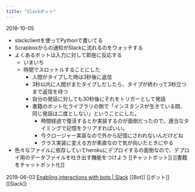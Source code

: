 ```yaml
---
title: "Slackボット"
---
```


2018-10-05
- slackclientを使ってPythonで書いてる
- Scrapboxからの通知がSlackに流れるのをウォッチする
- よくあるボットは入力に対して即座に反応する
    - いまいち
    - 時間でスロットルすることにした
        - 人間がタイプした時は3秒後に返信
        - 3秒以内に人間がまたタイプしだしたら、タイプが終わって3秒立つまで返信を待つ
        - 自分の発話に対しても30秒後にそれをトリガーとして発話
        - 書籍のボット化ライブラリの側で「インスタンスが生きている間、同じ発話は二度としない」ということにした。
            - 時間経過で復活するとか実装するのが面倒だったので。適当なタイミングで記憶をクリアすればいい。
            - 今クロージャー実装なので外から記憶にさわれないんだけどね
            - クラス実装に変える方が素直なので気が向いたときにやる
- 色々なファイルに依存していてherokuにデプロイするの面倒なので、デプロイ用のデータファイルを吐き出す機能をつけよう
[[チャットボット]] [[書籍をチャットボット化]]

2019-06-03
[Enabling interactions with bots | Slack](https://api.slack.com/bot-users)
[[Bot]] [[ボット]]
[[Slack]]

